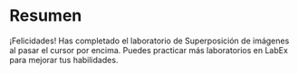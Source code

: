 # Resumen

¡Felicidades! Has completado el laboratorio de Superposición de imágenes al pasar el cursor por encima. Puedes practicar más laboratorios en LabEx para mejorar tus habilidades.

